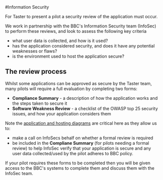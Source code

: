 #Information Security

For Taster to present a pilot a security review of the application must occur.

We work in partnership with the BBC's Information Security team (InfoSec) to perform these reviews, and look to assess the following key criteria
- what user data is collected, and how is it used?
- has the application considered security, and does it have any potential weaknesses or flaws?
- is the environment used to host the application secure?

## The review process

Whilst some applications can be approved as secure by the Taster team, many pilots will require a full evaluation by completing two forms:
 - **Compliance Summary** - a description of how the application works and the steps taken to secure it
 - **Software Weakness Review** - a checklist of the OWASP top 25 security issues, and how your application considers them
 
Note the [application and hosting diagrams](pilot-description.md) are critical here as they allow us to:
- make a call on InfoSecs behalf on whether a formal review is required
- be included in the **Compliane Summary** (for pilots needing a formal review) to help InfoSec verify that your application is secure and any user data collected/used by the pilot adheres to BBC policy.
 
If your pilot requires these forms to be completed then you will be given access to the BBC's systems to complete them and discuss them with the InfoSec team.
